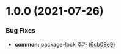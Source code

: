 # 1.0.0 (2021-07-26)


### Bug Fixes

* **common:** package-lock 추가 ([6cb08e9](https://github.com/julong1988/eslint-plugin-jl/commit/6cb08e93aea65c965e251d62917c5845af4f591d))
